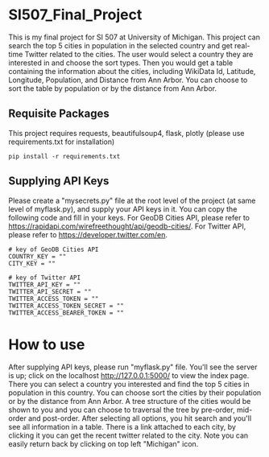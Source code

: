 # SI507_Final_Project

This is my final project for SI 507 at University of Michigan. This project can search the top 5 cities in population in the selected country and get real-time Twitter related to the cities. The user would select a country they are interested in and choose the sort types. Then you would get a table containing the information about the cities, including WikiData Id, Latitude, Longitude, Population, and Distance from Ann Arbor. You can choose to sort the table
by population or by the distance from Ann Arbor.

## Requisite Packages

This project requires requests, beautifulsoup4, flask, plotly (please use requirements.txt for installation)

```
pip install -r requirements.txt
```

## Supplying API Keys
Please create a "mysecrets.py" file at the root level of the project (at same level of myflask.py), and supply your API keys in it. You can copy the following code and fill in your keys. For GeoDB Cities API, please refer to https://rapidapi.com/wirefreethought/api/geodb-cities/. For Twitter API, please refer to https://developer.twitter.com/en.
```
# key of GeoDB Cities API
COUNTRY_KEY = ""
CITY_KEY = ""

# key of Twitter API
TWITTER_API_KEY = ""
TWITTER_API_SECRET = ""
TWITTER_ACCESS_TOKEN = ""
TWITTER_ACCESS_TOKEN_SECRET = ""
TWITTER_ACCESS_BEARER_TOKEN = ""
```
# How to use
After supplying API keys, please run "myflask.py" file. You'll see the server is up; click on the localhost http://127.0.0.1:5000/ to view the index page. There you can select a country you interested and find the top 5 cities in population in this country. You can choose sort the cities by their population or by the distance from Ann Arbor. 
A tree structure of the cities would be shown to you and you can choose to traversal the tree by pre-order, mid-order and post-order. After selecting all options, you hit search and you'll see all information in a table. There is a link attached to each city, by clicking it you can get the recent twitter related to the city. Note you can easily return back by clicking on top left "Michigan" icon.
